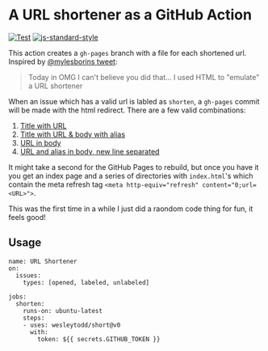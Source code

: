 # A URL shortener as a GitHub Action

[![Test](https://github.com/wesleytodd/short/workflows/Test/badge.svg)](https://github.com/wesleytodd/short/actions?query=workflow%3Atest)
[![js-standard-style](https://img.shields.io/badge/code%20style-standard-brightgreen.svg)](https://github.com/standard/standard)

This action creates a `gh-pages` branch with a file for each shortened url.  Inspired by [@mylesborins tweet](https://twitter.com/MylesBorins/status/1108241556782370816):

> Today in OMG I can't believe you did that... I used HTML to "emulate" a URL shortener

When an issue which has a valid url is labled as `shorten`, a `gh-pages` commit will be made with the html redirect.  There are a few valid combinations:

1. [Title with URL](https://github.com/wesleytodd/short/issues/2)
1. [Title with URL & body with alias](https://github.com/wesleytodd/short/issues/5)
1. [URL in body](https://github.com/wesleytodd/short/issues/3)
1. [URL and alias in body, new line separated](https://github.com/wesleytodd/short/issues/4)

It might take a second for the GitHub Pages to rebuild, but once you have it you get an index page and a series of directories with `index.html`'s which contain
the meta refresh tag `<meta http-equiv="refresh" content="0;url=<URL>">`.

This was the first time in a while I just did a raondom code thing for fun, it feels good!

## Usage

```
name: URL Shortener
on:
  issues:
    types: [opened, labeled, unlabeled]

jobs:
  shorten:
    runs-on: ubuntu-latest
    steps:
    - uses: wesleytodd/short@v0
      with:
        token: ${{ secrets.GITHUB_TOKEN }}
```
